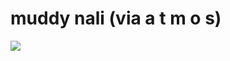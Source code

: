 <!--
id: 1494953
link: http://tumblr.atmos.org/post/1494953/muddy-nali-via-a-t-m-o-s
slug: muddy-nali-via-a-t-m-o-s
date: Thu May 03 2007 13:57:29 GMT-0700 (PDT)
publish: 2007-05-03
tags: 
title: muddy nali (via a t m o s)
-->


muddy nali (via a t m o s)
==========================

![](http://25.media.tumblr.com/1494953_500.jpg)

